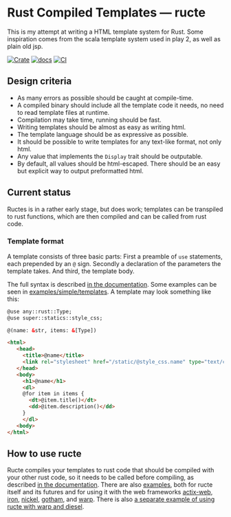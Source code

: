 # Rust Compiled Templates — ructe

This is my attempt at writing a HTML template system for Rust.
Some inspiration comes from the scala template system used in play 2,
as well as plain old jsp.

[![Crate](https://meritbadge.herokuapp.com/ructe)](https://crates.io/crates/ructe)
[![docs](https://docs.rs/ructe/badge.svg)](https://docs.rs/ructe)
[![CI](https://github.com/kaj/ructe/workflows/CI/badge.svg)](https://github.com/kaj/ructe/actions)


## Design criteria

* As many errors as possible should be caught at compile-time.
* A compiled binary should include all the template code it needs,
  no need to read template files at runtime.
* Compilation may take time, running should be fast.
* Writing templates should be almost as easy as writing html.
* The template language should be as expressive as possible.
* It should be possible to write templates for any text-like format,
  not only html.
* Any value that implements the `Display` trait should be outputable.
* By default, all values should be html-escaped.  There should be an
  easy but explicit way to output preformatted html.

## Current status

Ructes is in a rather early stage, but does work;
templates can be transpiled to rust functions, which are then compiled
and can be called from rust code.

### Template format

A template consists of three basic parts:
First a preamble of `use` statements, each prepended by an `@` sign.
Secondly a declaration of the parameters the template takes.
And third, the template body.

The full syntax is described [in the documentation](https://docs.rs/ructe/).
Some examples can be seen in
[examples/simple/templates](examples/simple/templates).
A template may look something like this:

```html
@use any::rust::Type;
@use super::statics::style_css;

@(name: &str, items: &[Type])

<html>
   <head>
     <title>@name</title>
     <link rel="stylesheet" href="/static/@style_css.name" type="text/css"/>
   </head>
   <body>
     <h1>@name</h1>
     <dl>
     @for item in items {
       <dt>@item.title()</dt>
       <dd>@item.description()</dd>
     }
     </dl>
   <body>
</html>
```

## How to use ructe

Ructe compiles your templates to rust code that should be compiled with
your other rust code, so it needs to be called before compiling,
as described [in the documentation](https://docs.rs/ructe/).
There are also [examples](examples),
both for ructe itself and its futures and for using it with the web
frameworks [actix-web](examples/actix),
[iron](examples/iron), [nickel](examples/nickel),
[gotham](examples/gotham), and [warp](examples/warp02).
There is also [a separate example of using ructe with warp and
diesel](https://github.com/kaj/warp-diesel-ructe-sample).
